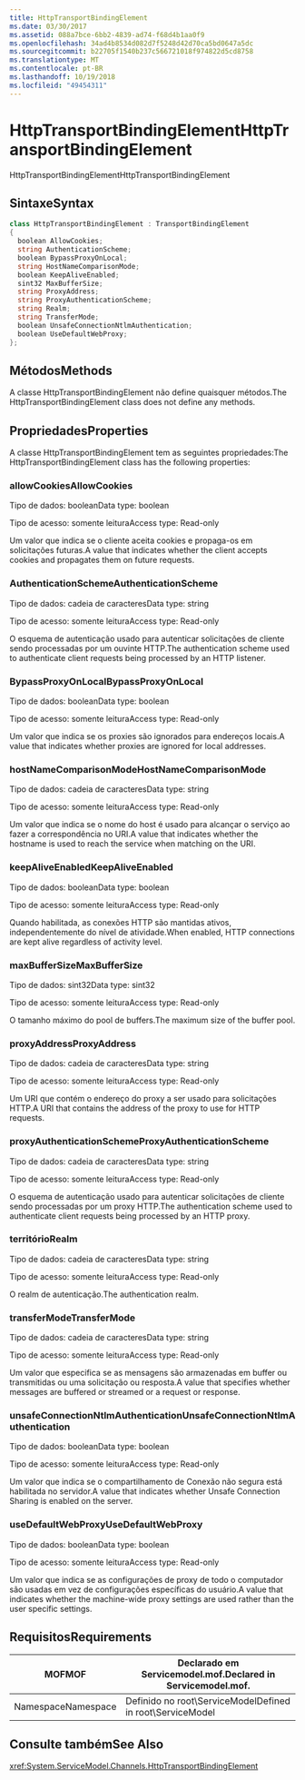 ```yaml
---
title: HttpTransportBindingElement
ms.date: 03/30/2017
ms.assetid: 088a7bce-6bb2-4839-ad74-f68d4b1aa0f9
ms.openlocfilehash: 34ad4b8534d082d7f5248d42d70ca5bd0647a5dc
ms.sourcegitcommit: b22705f1540b237c566721018f974822d5cd8758
ms.translationtype: MT
ms.contentlocale: pt-BR
ms.lasthandoff: 10/19/2018
ms.locfileid: "49454311"
---
```

# <a name="httptransportbindingelement"></a><span data-ttu-id="c1d98-102">HttpTransportBindingElement</span><span class="sxs-lookup"><span data-stu-id="c1d98-102">HttpTransportBindingElement</span></span>
<span data-ttu-id="c1d98-103">HttpTransportBindingElement</span><span class="sxs-lookup"><span data-stu-id="c1d98-103">HttpTransportBindingElement</span></span>  
  
## <a name="syntax"></a><span data-ttu-id="c1d98-104">Sintaxe</span><span class="sxs-lookup"><span data-stu-id="c1d98-104">Syntax</span></span>  
  
```csharp
class HttpTransportBindingElement : TransportBindingElement  
{  
  boolean AllowCookies;  
  string AuthenticationScheme;  
  boolean BypassProxyOnLocal;  
  string HostNameComparisonMode;  
  boolean KeepAliveEnabled;  
  sint32 MaxBufferSize;  
  string ProxyAddress;  
  string ProxyAuthenticationScheme;  
  string Realm;  
  string TransferMode;  
  boolean UnsafeConnectionNtlmAuthentication;  
  boolean UseDefaultWebProxy;  
};  
```  
  
## <a name="methods"></a><span data-ttu-id="c1d98-105">Métodos</span><span class="sxs-lookup"><span data-stu-id="c1d98-105">Methods</span></span>  
 <span data-ttu-id="c1d98-106">A classe HttpTransportBindingElement não define quaisquer métodos.</span><span class="sxs-lookup"><span data-stu-id="c1d98-106">The HttpTransportBindingElement class does not define any methods.</span></span>  
  
## <a name="properties"></a><span data-ttu-id="c1d98-107">Propriedades</span><span class="sxs-lookup"><span data-stu-id="c1d98-107">Properties</span></span>  
 <span data-ttu-id="c1d98-108">A classe HttpTransportBindingElement tem as seguintes propriedades:</span><span class="sxs-lookup"><span data-stu-id="c1d98-108">The HttpTransportBindingElement class has the following properties:</span></span>  
  
### <a name="allowcookies"></a><span data-ttu-id="c1d98-109">allowCookies</span><span class="sxs-lookup"><span data-stu-id="c1d98-109">AllowCookies</span></span>  
 <span data-ttu-id="c1d98-110">Tipo de dados: boolean</span><span class="sxs-lookup"><span data-stu-id="c1d98-110">Data type: boolean</span></span>  
  
 <span data-ttu-id="c1d98-111">Tipo de acesso: somente leitura</span><span class="sxs-lookup"><span data-stu-id="c1d98-111">Access type: Read-only</span></span>  
  
 <span data-ttu-id="c1d98-112">Um valor que indica se o cliente aceita cookies e propaga-os em solicitações futuras.</span><span class="sxs-lookup"><span data-stu-id="c1d98-112">A value that indicates whether the client accepts cookies and propagates them on future requests.</span></span>  
  
### <a name="authenticationscheme"></a><span data-ttu-id="c1d98-113">AuthenticationScheme</span><span class="sxs-lookup"><span data-stu-id="c1d98-113">AuthenticationScheme</span></span>  
 <span data-ttu-id="c1d98-114">Tipo de dados: cadeia de caracteres</span><span class="sxs-lookup"><span data-stu-id="c1d98-114">Data type: string</span></span>  
  
 <span data-ttu-id="c1d98-115">Tipo de acesso: somente leitura</span><span class="sxs-lookup"><span data-stu-id="c1d98-115">Access type: Read-only</span></span>  
  
 <span data-ttu-id="c1d98-116">O esquema de autenticação usado para autenticar solicitações de cliente sendo processadas por um ouvinte HTTP.</span><span class="sxs-lookup"><span data-stu-id="c1d98-116">The authentication scheme used to authenticate client requests being processed by an HTTP listener.</span></span>  
  
### <a name="bypassproxyonlocal"></a><span data-ttu-id="c1d98-117">BypassProxyOnLocal</span><span class="sxs-lookup"><span data-stu-id="c1d98-117">BypassProxyOnLocal</span></span>  
 <span data-ttu-id="c1d98-118">Tipo de dados: boolean</span><span class="sxs-lookup"><span data-stu-id="c1d98-118">Data type: boolean</span></span>  
  
 <span data-ttu-id="c1d98-119">Tipo de acesso: somente leitura</span><span class="sxs-lookup"><span data-stu-id="c1d98-119">Access type: Read-only</span></span>  
  
 <span data-ttu-id="c1d98-120">Um valor que indica se os proxies são ignorados para endereços locais.</span><span class="sxs-lookup"><span data-stu-id="c1d98-120">A value that indicates whether proxies are ignored for local addresses.</span></span>  
  
### <a name="hostnamecomparisonmode"></a><span data-ttu-id="c1d98-121">hostNameComparisonMode</span><span class="sxs-lookup"><span data-stu-id="c1d98-121">HostNameComparisonMode</span></span>  
 <span data-ttu-id="c1d98-122">Tipo de dados: cadeia de caracteres</span><span class="sxs-lookup"><span data-stu-id="c1d98-122">Data type: string</span></span>  
  
 <span data-ttu-id="c1d98-123">Tipo de acesso: somente leitura</span><span class="sxs-lookup"><span data-stu-id="c1d98-123">Access type: Read-only</span></span>  
  
 <span data-ttu-id="c1d98-124">Um valor que indica se o nome do host é usado para alcançar o serviço ao fazer a correspondência no URI.</span><span class="sxs-lookup"><span data-stu-id="c1d98-124">A value that indicates whether the hostname is used to reach the service when matching on the URI.</span></span>  
  
### <a name="keepaliveenabled"></a><span data-ttu-id="c1d98-125">keepAliveEnabled</span><span class="sxs-lookup"><span data-stu-id="c1d98-125">KeepAliveEnabled</span></span>  
 <span data-ttu-id="c1d98-126">Tipo de dados: boolean</span><span class="sxs-lookup"><span data-stu-id="c1d98-126">Data type: boolean</span></span>  
  
 <span data-ttu-id="c1d98-127">Tipo de acesso: somente leitura</span><span class="sxs-lookup"><span data-stu-id="c1d98-127">Access type: Read-only</span></span>  
  
 <span data-ttu-id="c1d98-128">Quando habilitada, as conexões HTTP são mantidas ativos, independentemente do nível de atividade.</span><span class="sxs-lookup"><span data-stu-id="c1d98-128">When enabled, HTTP connections are kept alive regardless of activity level.</span></span>  
  
### <a name="maxbuffersize"></a><span data-ttu-id="c1d98-129">maxBufferSize</span><span class="sxs-lookup"><span data-stu-id="c1d98-129">MaxBufferSize</span></span>  
 <span data-ttu-id="c1d98-130">Tipo de dados: sint32</span><span class="sxs-lookup"><span data-stu-id="c1d98-130">Data type: sint32</span></span>  
  
 <span data-ttu-id="c1d98-131">Tipo de acesso: somente leitura</span><span class="sxs-lookup"><span data-stu-id="c1d98-131">Access type: Read-only</span></span>  
  
 <span data-ttu-id="c1d98-132">O tamanho máximo do pool de buffers.</span><span class="sxs-lookup"><span data-stu-id="c1d98-132">The maximum size of the buffer pool.</span></span>  
  
### <a name="proxyaddress"></a><span data-ttu-id="c1d98-133">proxyAddress</span><span class="sxs-lookup"><span data-stu-id="c1d98-133">ProxyAddress</span></span>  
 <span data-ttu-id="c1d98-134">Tipo de dados: cadeia de caracteres</span><span class="sxs-lookup"><span data-stu-id="c1d98-134">Data type: string</span></span>  
  
 <span data-ttu-id="c1d98-135">Tipo de acesso: somente leitura</span><span class="sxs-lookup"><span data-stu-id="c1d98-135">Access type: Read-only</span></span>  
  
 <span data-ttu-id="c1d98-136">Um URI que contém o endereço do proxy a ser usado para solicitações HTTP.</span><span class="sxs-lookup"><span data-stu-id="c1d98-136">A URI that contains the address of the proxy to use for HTTP requests.</span></span>  
  
### <a name="proxyauthenticationscheme"></a><span data-ttu-id="c1d98-137">proxyAuthenticationScheme</span><span class="sxs-lookup"><span data-stu-id="c1d98-137">ProxyAuthenticationScheme</span></span>  
 <span data-ttu-id="c1d98-138">Tipo de dados: cadeia de caracteres</span><span class="sxs-lookup"><span data-stu-id="c1d98-138">Data type: string</span></span>  
  
 <span data-ttu-id="c1d98-139">Tipo de acesso: somente leitura</span><span class="sxs-lookup"><span data-stu-id="c1d98-139">Access type: Read-only</span></span>  
  
 <span data-ttu-id="c1d98-140">O esquema de autenticação usado para autenticar solicitações de cliente sendo processadas por um proxy HTTP.</span><span class="sxs-lookup"><span data-stu-id="c1d98-140">The authentication scheme used to authenticate client requests being processed by an HTTP proxy.</span></span>  
  
### <a name="realm"></a><span data-ttu-id="c1d98-141">território</span><span class="sxs-lookup"><span data-stu-id="c1d98-141">Realm</span></span>  
 <span data-ttu-id="c1d98-142">Tipo de dados: cadeia de caracteres</span><span class="sxs-lookup"><span data-stu-id="c1d98-142">Data type: string</span></span>  
  
 <span data-ttu-id="c1d98-143">Tipo de acesso: somente leitura</span><span class="sxs-lookup"><span data-stu-id="c1d98-143">Access type: Read-only</span></span>  
  
 <span data-ttu-id="c1d98-144">O realm de autenticação.</span><span class="sxs-lookup"><span data-stu-id="c1d98-144">The authentication realm.</span></span>  
  
### <a name="transfermode"></a><span data-ttu-id="c1d98-145">transferMode</span><span class="sxs-lookup"><span data-stu-id="c1d98-145">TransferMode</span></span>  
 <span data-ttu-id="c1d98-146">Tipo de dados: cadeia de caracteres</span><span class="sxs-lookup"><span data-stu-id="c1d98-146">Data type: string</span></span>  
  
 <span data-ttu-id="c1d98-147">Tipo de acesso: somente leitura</span><span class="sxs-lookup"><span data-stu-id="c1d98-147">Access type: Read-only</span></span>  
  
 <span data-ttu-id="c1d98-148">Um valor que especifica se as mensagens são armazenadas em buffer ou transmitidas ou uma solicitação ou resposta.</span><span class="sxs-lookup"><span data-stu-id="c1d98-148">A value that specifies whether messages are buffered or streamed or a request or response.</span></span>  
  
### <a name="unsafeconnectionntlmauthentication"></a><span data-ttu-id="c1d98-149">unsafeConnectionNtlmAuthentication</span><span class="sxs-lookup"><span data-stu-id="c1d98-149">UnsafeConnectionNtlmAuthentication</span></span>  
 <span data-ttu-id="c1d98-150">Tipo de dados: boolean</span><span class="sxs-lookup"><span data-stu-id="c1d98-150">Data type: boolean</span></span>  
  
 <span data-ttu-id="c1d98-151">Tipo de acesso: somente leitura</span><span class="sxs-lookup"><span data-stu-id="c1d98-151">Access type: Read-only</span></span>  
  
 <span data-ttu-id="c1d98-152">Um valor que indica se o compartilhamento de Conexão não segura está habilitada no servidor.</span><span class="sxs-lookup"><span data-stu-id="c1d98-152">A value that indicates whether Unsafe Connection Sharing is enabled on the server.</span></span>  
  
### <a name="usedefaultwebproxy"></a><span data-ttu-id="c1d98-153">useDefaultWebProxy</span><span class="sxs-lookup"><span data-stu-id="c1d98-153">UseDefaultWebProxy</span></span>  
 <span data-ttu-id="c1d98-154">Tipo de dados: boolean</span><span class="sxs-lookup"><span data-stu-id="c1d98-154">Data type: boolean</span></span>  
  
 <span data-ttu-id="c1d98-155">Tipo de acesso: somente leitura</span><span class="sxs-lookup"><span data-stu-id="c1d98-155">Access type: Read-only</span></span>  
  
 <span data-ttu-id="c1d98-156">Um valor que indica se as configurações de proxy de todo o computador são usadas em vez de configurações específicas do usuário.</span><span class="sxs-lookup"><span data-stu-id="c1d98-156">A value that indicates whether the machine-wide proxy settings are used rather than the user specific settings.</span></span>  
  
## <a name="requirements"></a><span data-ttu-id="c1d98-157">Requisitos</span><span class="sxs-lookup"><span data-stu-id="c1d98-157">Requirements</span></span>  
  
|<span data-ttu-id="c1d98-158">MOF</span><span class="sxs-lookup"><span data-stu-id="c1d98-158">MOF</span></span>|<span data-ttu-id="c1d98-159">Declarado em Servicemodel.mof.</span><span class="sxs-lookup"><span data-stu-id="c1d98-159">Declared in Servicemodel.mof.</span></span>|  
|---------|-----------------------------------|  
|<span data-ttu-id="c1d98-160">Namespace</span><span class="sxs-lookup"><span data-stu-id="c1d98-160">Namespace</span></span>|<span data-ttu-id="c1d98-161">Definido no root\ServiceModel</span><span class="sxs-lookup"><span data-stu-id="c1d98-161">Defined in root\ServiceModel</span></span>|  
  
## <a name="see-also"></a><span data-ttu-id="c1d98-162">Consulte também</span><span class="sxs-lookup"><span data-stu-id="c1d98-162">See Also</span></span>  
 <xref:System.ServiceModel.Channels.HttpTransportBindingElement>
